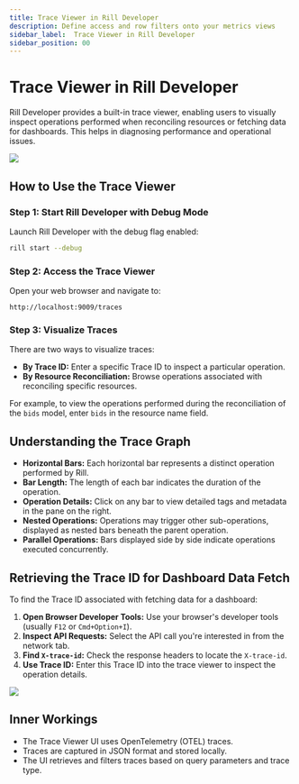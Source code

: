 ```yaml
---
title: Trace Viewer in Rill Developer
description: Define access and row filters onto your metrics views
sidebar_label:  Trace Viewer in Rill Developer
sidebar_position: 00
---
```


# Trace Viewer in Rill Developer

Rill Developer provides a built-in trace viewer, enabling users to visually inspect operations performed when reconciling resources or fetching data for dashboards. This helps in diagnosing performance and operational issues.

<img src = '/img/build/debugging/trace-viewer-overview.png' class='rounded-gif' />

## How to Use the Trace Viewer

### Step 1: Start Rill Developer with Debug Mode

Launch Rill Developer with the debug flag enabled:

```bash
rill start --debug
```

### Step 2: Access the Trace Viewer

Open your web browser and navigate to:

```
http://localhost:9009/traces
```

### Step 3: Visualize Traces

There are two ways to visualize traces:

- **By Trace ID:** Enter a specific Trace ID to inspect a particular operation.
- **By Resource Reconciliation:** Browse operations associated with reconciling specific resources.

For example, to view the operations performed during the reconciliation of the `bids` model, enter `bids` in the resource name field.

## Understanding the Trace Graph

- **Horizontal Bars:** Each horizontal bar represents a distinct operation performed by Rill.
- **Bar Length:** The length of each bar indicates the duration of the operation.
- **Operation Details:** Click on any bar to view detailed tags and metadata in the pane on the right.
- **Nested Operations:** Operations may trigger other sub-operations, displayed as nested bars beneath the parent operation.
- **Parallel Operations:** Bars displayed side by side indicate operations executed concurrently.

## Retrieving the Trace ID for Dashboard Data Fetch

To find the Trace ID associated with fetching data for a dashboard:

1. **Open Browser Developer Tools:** Use your browser's developer tools (usually `F12` or `Cmd+Option+I`).
2. **Inspect API Requests:** Select the API call you're interested in from the network tab.
3. **Find `X-trace-id`:** Check the response headers to locate the `X-trace-id`.
4. **Use Trace ID:** Enter this Trace ID into the trace viewer to inspect the operation details.

<img src = '/img/build/debugging/capture-trace-id.png' class='rounded-gif' />

## Inner Workings

- The Trace Viewer UI uses OpenTelemetry (OTEL) traces.
- Traces are captured in JSON format and stored locally.
- The UI retrieves and filters traces based on query parameters and trace type.
